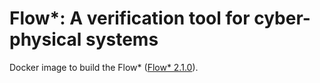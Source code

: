 # Flow*: A verification tool for cyber-physical systems

Docker image to build the Flow* ([Flow* 2.1.0]([https://flowstar.org])).